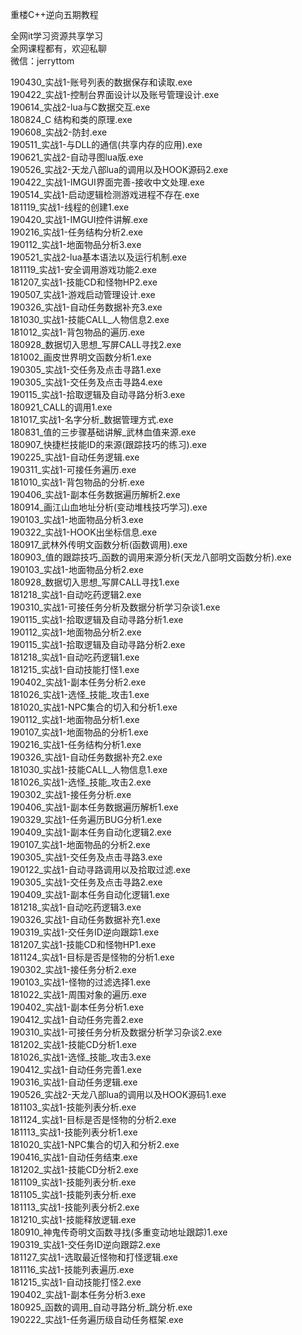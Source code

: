 重楼C++逆向五期教程

全网it学习资源共享学习<br>全网课程都有，欢迎私聊<br>微信：jerryttom<br>

190430_实战1-账号列表的数据保存和读取.exe<br> 190422_实战1-控制台界面设计以及账号管理设计.exe<br> 190614_实战2-lua与C数据交互.exe<br> 180824_C 结构和类的原理.exe<br> 190608_实战2-防封.exe<br> 190511_实战1-与DLL的通信(共享内存的应用).exe<br> 190621_实战2-自动寻图lua版.exe<br> 190526_实战2-天龙八部lua的调用以及HOOK源码2.exe<br> 190422_实战1-IMGUI界面完善-接收中文处理.exe<br> 190514_实战1-启动逻辑检测游戏进程不存在.exe<br> 181119_实战1-线程的创建1.exe<br> 190420_实战1-IMGUI控件讲解.exe<br> 190216_实战1-任务结构分析2.exe<br> 190112_实战1-地面物品分析3.exe<br> 190521_实战2-lua基本语法以及运行机制.exe<br> 181119_实战1-安全调用游戏功能2.exe<br> 181207_实战1-技能CD和怪物HP2.exe<br> 190507_实战1-游戏启动管理设计.exe<br> 190326_实战1-自动任务数据补充3.exe<br> 181030_实战1-技能CALL_人物信息2.exe<br> 181012_实战1-背包物品的遍历.exe<br> 180928_数据切入思想_写屏CALL寻找2.exe<br> 181002_画皮世界明文函数分析1.exe<br> 190305_实战1-交任务及点击寻路1.exe<br> 190305_实战1-交任务及点击寻路4.exe<br> 190115_实战1-拾取逻辑及自动寻路分析3.exe<br> 180921_CALL的调用1.exe<br> 181017_实战1-名字分析_数据管理方式.exe<br> 180831_值的三步骤基础讲解_武林血值来源.exe<br> 180907_快捷栏技能ID的来源(跟踪技巧的练习).exe<br> 190225_实战1-自动任务逻辑.exe<br> 190311_实战1-可接任务遍历.exe<br> 181010_实战1-背包物品的分析.exe<br> 190406_实战1-副本任务数据遍历解析2.exe<br> 180914_画江山血地址分析(变动堆栈技巧学习).exe<br> 190103_实战1-地面物品分析3.exe<br> 190322_实战1-HOOK出坐标信息.exe<br> 180917_武林外传明文函数分析(函数调用).exe<br> 180903_值的跟踪技巧_函数的调用来源分析(天龙八部明文函数分析).exe<br> 190103_实战1-地面物品分析2.exe<br> 180928_数据切入思想_写屏CALL寻找1.exe<br> 181218_实战1-自动吃药逻辑2.exe<br> 190310_实战1-可接任务分析及数据分析学习杂谈1.exe<br> 190115_实战1-拾取逻辑及自动寻路分析1.exe<br> 190112_实战1-地面物品分析2.exe<br> 190115_实战1-拾取逻辑及自动寻路分析2.exe<br> 181218_实战1-自动吃药逻辑1.exe<br> 181215_实战1-自动技能打怪1.exe<br> 190402_实战1-副本任务分析2.exe<br> 181026_实战1-选怪_技能_攻击1.exe<br> 181020_实战1-NPC集合的切入和分析1.exe<br> 190112_实战1-地面物品分析1.exe<br> 190107_实战1-地面物品的分析1.exe<br> 190216_实战1-任务结构分析1.exe<br> 190326_实战1-自动任务数据补充2.exe<br> 181030_实战1-技能CALL_人物信息1.exe<br> 181026_实战1-选怪_技能_攻击2.exe<br> 190302_实战1-接任务分析.exe<br> 190406_实战1-副本任务数据遍历解析1.exe<br> 190329_实战1-任务遍历BUG分析1.exe<br> 190409_实战1-副本任务自动化逻辑2.exe<br> 190107_实战1-地面物品的分析2.exe<br> 190305_实战1-交任务及点击寻路3.exe<br> 190122_实战1-自动寻路调用以及拾取过滤.exe<br> 190305_实战1-交任务及点击寻路2.exe<br> 190409_实战1-副本任务自动化逻辑1.exe<br> 181218_实战1-自动吃药逻辑3.exe<br> 190326_实战1-自动任务数据补充1.exe<br> 190319_实战1-交任务ID逆向跟踪1.exe<br> 181207_实战1-技能CD和怪物HP1.exe<br> 181124_实战1-目标是否是怪物的分析1.exe<br> 190302_实战1-接任务分析2.exe<br> 190103_实战1-怪物的过滤选择1.exe<br> 181022_实战1-周围对象的遍历.exe<br> 190402_实战1-副本任务分析1.exe<br> 190412_实战1-自动任务完善2.exe<br> 190310_实战1-可接任务分析及数据分析学习杂谈2.exe<br> 181202_实战1-技能CD分析1.exe<br> 181026_实战1-选怪_技能_攻击3.exe<br> 190412_实战1-自动任务完善1.exe<br> 190316_实战1-自动任务逻辑.exe<br> 190526_实战2-天龙八部lua的调用以及HOOK源码1.exe<br> 181103_实战1-技能列表分析.exe<br> 181124_实战1-目标是否是怪物的分析2.exe<br> 181113_实战1-技能列表分析1.exe<br> 181020_实战1-NPC集合的切入和分析2.exe<br> 190416_实战1-自动任务结束.exe<br> 181202_实战1-技能CD分析2.exe<br> 181109_实战1-技能列表分析.exe<br> 181105_实战1-技能列表分析.exe<br> 181113_实战1-技能列表分析2.exe<br> 181210_实战1-技能释放逻辑.exe<br> 180910_神鬼传奇明文函数寻找(多重变动地址跟踪)1.exe<br> 190319_实战1-交任务ID逆向跟踪2.exe<br> 181127_实战1-选取最近怪物和打怪逻辑.exe<br> 181116_实战1-技能列表遍历.exe<br> 181215_实战1-自动技能打怪2.exe<br> 190402_实战1-副本任务分析3.exe<br> 180925_函数的调用_自动寻路分析_跳分析.exe<br> 190222_实战1-任务遍历级自动任务框架.exe